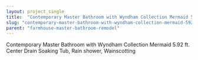 ```yaml
---
layout: project_single
title:  "Contemporary Master Bathroom with Wyndham Collection Mermaid 5.92 ft. Center Drain Soaking Tub, Rain shower, Wainscotting"
slug: "contemporary-master-bathroom-with-wyndham-collection-mermaid-592-ft-center-drain-soaking-tub-rain-shower-wainscotting"
parent: "farmhouse-master-bathroom-remodel"
---
```

Contemporary Master Bathroom with Wyndham Collection Mermaid 5.92 ft. Center Drain Soaking Tub, Rain shower, Wainscotting